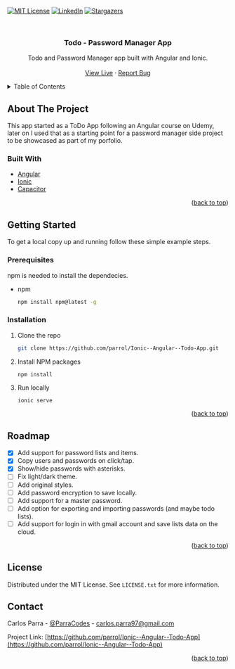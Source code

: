 <div id="top"></div>

<!-- PROJECT SHIELDS -->
<!--
*** I'm using markdown "reference style" links for readability.
*** Reference links are enclosed in brackets [ ] instead of parentheses ( ).
*** See the bottom of this document for the declaration of the reference variables
*** for contributors-url, forks-url, etc. This is an optional, concise syntax you may use.
*** https://www.markdownguide.org/basic-syntax/#reference-style-links
-->
<!--
[![Contributors][contributors-shield]][contributors-url]
[![Forks][forks-shield]][forks-url]

[![Issues][issues-shield]][issues-url]
-->
[![MIT License][license-shield]][license-url]
[![LinkedIn][linkedin-shield]][linkedin-url]
[![Stargazers][stars-shield]][stars-url]



<!-- PROJECT LOGO -->
<br/>
<div align="center">
<!--
  <a href="https://github.com/github_username/repo_name">
    <img src="images/logo.png" alt="Logo" width="80" height="80">
  </a>
-->
<h3 align="center">Todo - Password Manager App</h3>

  <p align="center">
    Todo and Password Manager app built with Angular and Ionic. 
    <br />
    <br />
    <a href="https://pass-mngr.netlify.app">View Live</a>
    ·
    <a href="https://github.com/parrol/Ionic--Angular--Todo-App/issues">Report Bug</a>
  </p>
</div>



<!-- TABLE OF CONTENTS -->
<details>
  <summary>Table of Contents</summary>
  <ol>
    <li>
      <a href="#about-the-project">About The Project</a>
      <ul>
        <li><a href="#built-with">Built With</a></li>
      </ul>
    </li>
    <li>
      <a href="#getting-started">Getting Started</a>
      <ul>
        <li><a href="#prerequisites">Prerequisites</a></li>
        <li><a href="#installation">Installation</a></li>
      </ul>
    </li>
    <!--
    <li><a href="#usage">Usage</a></li>
    -->
    <li><a href="#roadmap">Roadmap</a></li>
    <!--
    <li><a href="#contributing">Contributing</a></li>
    -->
    <li><a href="#license">License</a></li>
    <li><a href="#contact">Contact</a></li>
    <!--
    <li><a href="#acknowledgments">Acknowledgments</a></li>
    -->
  </ol>
</details>

<div id="about-the-project"></div>

<!-- ABOUT THE PROJECT -->
## About The Project
<!--
[![Product Name Screen Shot][product-screenshot]](https://example.com)
-->
This app started as a ToDo App following an Angular course on Udemy, later on I 
used that as a starting point for a password manager side project to be showcased as part of my porfolio.

<div id="built-with"></div>

### Built With

* [Angular](https://angular.io/)
* [Ionic](https://ionicframework.com/)
* [Capacitor](https://capacitorjs.com/)

<p align="right">(<a href="#top">back to top</a>)</p>

<div id="getting-started"></div>

<!-- GETTING STARTED -->
## Getting Started

To get a local copy up and running follow these simple example steps.

<div id="prerequisites"></div>

### Prerequisites

npm is needed to install the dependecies.
* npm
  ```sh
  npm install npm@latest -g

  ```

<div id="installation"></div>

### Installation

1. Clone the repo
   ```sh
   git clone https://github.com/parrol/Ionic--Angular--Todo-App.git

   ```
2. Install NPM packages
   ```sh
   npm install

   ```
3. Run locally
   ```
   ionic serve

   ```

<p align="right">(<a href="#top">back to top</a>)</p>


<!-- USAGE EXAMPLES -->
<!--
## Usage

Use this space to show useful examples of how a project can be used. Additional screenshots, code examples and demos work well in this space. You may also link to more resources.

_For more examples, please refer to the [Documentation](https://example.com)_

<p align="right">(<a href="#top">back to top</a>)</p>
-->

<div id="roadmap"></div>

<!-- ROADMAP -->
## Roadmap

- [x] Add support for password lists and items.
- [x] Copy users and passwords on click/tap.
- [x] Show/hide passwords with asterisks.
- [ ] Fix light/dark theme.
- [ ] Add original styles.
- [ ] Add password encryption to save locally.
- [ ] Add support for a master password.
- [ ] Add option for exporting and importing passwords (and maybe todo lists).
- [ ] Add support for login in with gmail account and save lists data on the cloud. 

<!--
See the [open issues](https://github.com/github_username/repo_name/issues) for a full list of proposed features (and known issues).
-->
<p align="right">(<a href="#top">back to top</a>)</p>


<!-- CONTRIBUTING -->
<!--
## Contributing

Contributions are what make the open source community such an amazing place to learn, inspire, and create. Any contributions you make are **greatly appreciated**.

If you have a suggestion that would make this better, please fork the repo and create a pull request. You can also simply open an issue with the tag "enhancement".
Don't forget to give the project a star! Thanks again!

1. Fork the Project
2. Create your Feature Branch (`git checkout -b feature/AmazingFeature`)
3. Commit your Changes (`git commit -m 'Add some AmazingFeature'`)
4. Push to the Branch (`git push origin feature/AmazingFeature`)
5. Open a Pull Request

<p align="right">(<a href="#top">back to top</a>)</p>
-->

<div id="license"></div>

<!-- LICENSE -->
## License

Distributed under the MIT License. See `LICENSE.txt` for more information.

<div id="contact"></div>

<!-- CONTACT -->
## Contact

Carlos Parra - [@ParraCodes](https://twitter.com/ParraCodes) - carlos.parra97@gmail.com

Project Link: [https://github.com/parrol/Ionic--Angular--Todo-App](https://github.com/parrol/Ionic--Angular--Todo-App)

<p align="right">(<a href="#top">back to top</a>)</p>



<!-- ACKNOWLEDGMENTS -->
<!--
## Acknowledgments

* []()
* []()
* []()
<p align="right">(<a href="#top">back to top</a>)</p>
-->


<!-- MARKDOWN LINKS & IMAGES -->
<!-- https://www.markdownguide.org/basic-syntax/#reference-style-links -->
[contributors-shield]: https://img.shields.io/github/contributors/github_username/repo_name.svg?style=for-the-badge
[contributors-url]: https://github.com/github_username/repo_name/graphs/contributors
[forks-shield]: https://img.shields.io/github/forks/github_username/repo_name.svg?style=for-the-badge
[forks-url]: https://github.com/github_username/repo_name/network/members
[stars-shield]: https://img.shields.io/github/stars/parrol/Ionic--Angular--Todo-App.svg?style=for-the-badge
[stars-url]: https://github.com/parrol/Ionic--Angular--Todo-App/stargazers
[issues-shield]: https://img.shields.io/github/issues/github_username/repo_name.svg?style=for-the-badge
[issues-url]: https://github.com/github_username/repo_name/issues
[license-shield]: https://img.shields.io/github/license/parrol/Ionic--Angular--Todo-App.svg?style=for-the-badge
[license-url]: https://github.com/parrol/Ionic--Angular--Todo-App/blob/master/LICENSE.txt
[linkedin-shield]: https://img.shields.io/badge/-LinkedIn-black.svg?style=for-the-badge&logo=linkedin&colorB=555
[linkedin-url]: https://www.linkedin.com/in/carlosp1308/
[product-screenshot]: images/screenshot.png
